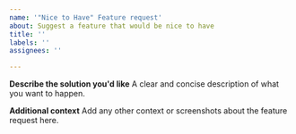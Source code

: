 ```yaml
---
name: '"Nice to Have" Feature request'
about: Suggest a feature that would be nice to have
title: ''
labels: ''
assignees: ''

---
```


**Describe the solution you'd like**
A clear and concise description of what you want to happen.

**Additional context**
Add any other context or screenshots about the feature request here.
